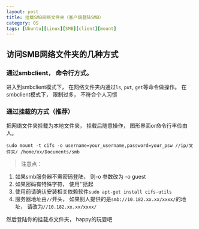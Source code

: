 ```yaml
---
layout: post
title: 挂载SMB网络文件夹（客户端登陆SMB）
category: OS
tags: [Ubuntu][Linux][SMB][client][mount]
---
```

## 访问SMB网络文件夹的几种方式
### 通过smbclient， 命令行方式。

进入到smbclient模式下， 在网络文件夹内通过`ls`, `put`, `get`等命令做操作。 在smbclient模式下， 限制过多， 不符合个人习惯
### 通过挂载的方式（推荐）
把网络文件夹挂载为本地文件夹， 挂载后随意操作， 图形界面or命令行丰俭由人。

```shell
sudo mount -t cifs -o username=your_username,password=your_psw //ip/文件夹/ /home/xx/Documents/smb
```

> 注意点：
1. 如果smb服务器不需密码登陆， 则-o 参数改为 -o guest
2. 如果密码有特殊字符， 使用''括起
3. 使用前请确认安装相关依赖软件`sudo apt-get install cifs-utils`
4. 服务器地址由`//`开头， 如果别人提供的是`smb://10.182.xx.xx/xxxx/`的地址， 请改为`//10.182.xx.xx/xxxx/`

然后登陆你的挂载点文件夹， happy的玩耍吧
